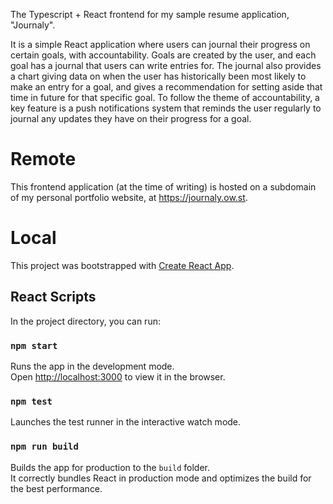 The Typescript + React frontend for my sample resume application, "Journaly".

It is a simple React application where users can journal their progress on certain goals, with accountability. Goals are created by the user, and each goal has a journal that users can write entries for. The journal also provides a chart giving data on when the user has historically been most likely to make an entry for a goal, and gives a recommendation for setting aside that time in future for that specific goal. To follow the theme of accountability, a key feature is a push notifications system that reminds the user regularly to journal any updates they have on their progress for a goal.

# Remote

This frontend application (at the time of writing) is hosted on a subdomain of my personal portfolio website, at https://journaly.ow.st.

# Local

This project was bootstrapped with [Create React App](https://github.com/facebook/create-react-app).

## React Scripts

In the project directory, you can run:

### `npm start`

Runs the app in the development mode.\
Open [http://localhost:3000](http://localhost:3000) to view it in the browser.

### `npm test`

Launches the test runner in the interactive watch mode.

### `npm run build`

Builds the app for production to the `build` folder.\
It correctly bundles React in production mode and optimizes the build for the best performance.
